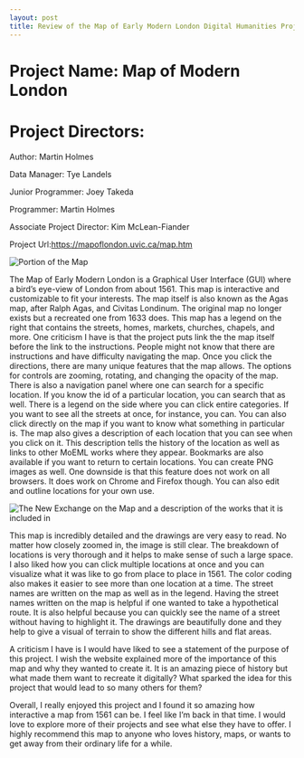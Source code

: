 ```yaml
---
layout: post
title: Review of the Map of Early Modern London Digital Humanities Project
---
```


# Project Name: Map of Modern London
# Project Directors: 
Author: Martin Holmes

Data Manager: Tye Landels

Junior Programmer: Joey Takeda

Programmer: Martin Holmes

Associate Project Director: Kim McLean-Fiander

Project Url:https://mapoflondon.uvic.ca/map.htm

![Portion of the Map](https://ashleymentz.github.io/ashleymentzblog/images/PictureofMap.png)

  The Map of Early Modern London is a Graphical User Interface (GUI) where a bird’s eye-view of London from about 1561. This map is interactive and customizable to fit your interests. The map itself is also known as the Agas map, after Ralph Agas, and Civitas Londinum. The original map no longer exists but a recreated one from 1633 does. This map has a legend on the right that contains the streets, homes, markets, churches, chapels, and more. One criticism I have is that the project puts link the the map itself before the link to the instructions. People might not know that there are instructions and have difficulty navigating the map. Once you click the directions, there are many unique features that the map allows. The options for controls are zooming, rotating, and changing the opacity of the map. There is also a navigation panel where one can search for a specific location. If you know the id of a particular location, you can search that as well. There is a legend on the side where you can click entire categories. If you want to see all the streets at once, for instance, you can. You can also click directly on the map if you want to know what something in particular is. The map also gives a description of each location that you can see when you click on it. This description tells the history of the location as well as links to other MoEML works where they appear. Bookmarks are also available if you want to return to certain locations. You can create PNG images as well. One downside is that this feature does not work on all browsers. It does work on Chrome and Firefox though. You can also edit and outline locations for your own use.
  
![The New Exchange on the Map and a description of the works that it is included in](https://ashleymentz.github.io/ashleymentzblog/images/PortionofMap.png)
  
  This map is incredibly detailed and the drawings are very easy to read. No matter how closely zoomed in, the image is still clear. The breakdown of locations is very thorough and it helps to make sense of such a large space. I also liked how you can click multiple locations at once and you can visualize what it was like to go from place to place in 1561. The color coding also makes it easier to see more than one location at a time. The street names are written on the map as well as in the legend. Having the street names written on the map is helpful if one wanted to take a hypothetical route. It is also helpful because you can quickly see the name of a street without having to highlight it. The drawings are beautifully done and they help to give a visual of terrain to show the different hills and flat areas.
  
  A criticism I have is I would have liked to see a statement of the purpose of this project. I wish the website explained more of the importance of this map and why they wanted to create it. It is an amazing piece of history but what made them want to recreate it digitally? What sparked the idea for this project that would lead to so many others for them?
  
  Overall, I really enjoyed this project and I found it so amazing how interactive a map from 1561 can be. I feel like I’m back in that time. I would love to explore more of their projects and see what else they have to offer. I highly recommend this map to anyone who loves history, maps, or wants to get away from their ordinary life for a while.


